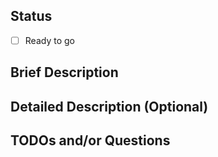 ## Status
<!--- Please check this box when your PR is ready--->
- [ ] Ready to go

## Brief Description

## Detailed Description (Optional)

## TODOs and/or Questions
<!--- When starting a PR early please add a list of things you plan on doing--->
